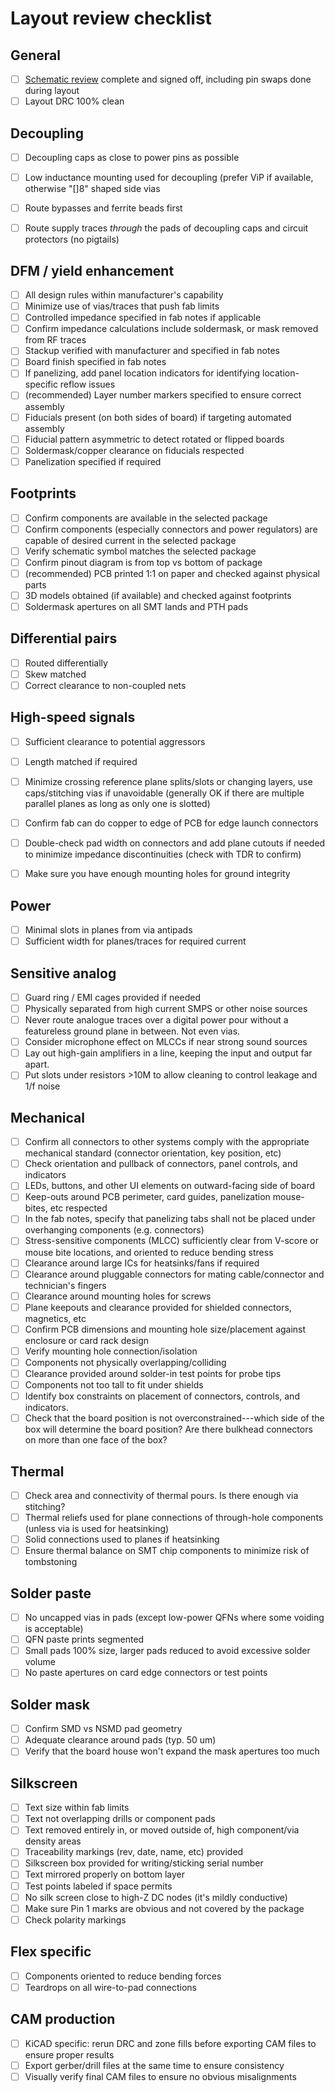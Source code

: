 # Layout review checklist

## General

* [ ] [Schematic review](schematic-checklist.md) complete and signed off, including pin swaps done during layout
* [ ] Layout DRC 100% clean

## Decoupling

* [ ] Decoupling caps as close to power pins as possible
* [ ] Low inductance mounting used for decoupling (prefer ViP if available, otherwise "[]8" shaped side vias
* [ ] Route bypasses and ferrite beads first
* [ ] Route supply traces _through_ the pads of decoupling caps and circuit protectors (no pigtails)


## DFM / yield enhancement

* [ ] All design rules within manufacturer's capability
* [ ] Minimize use of vias/traces that push fab limits
* [ ] Controlled impedance specified in fab notes if applicable
* [ ] Confirm impedance calculations include soldermask, or mask removed from RF traces
* [ ] Stackup verified with manufacturer and specified in fab notes
* [ ] Board finish specified in fab notes
* [ ] If panelizing, add panel location indicators for identifying location-specific reflow issues
* [ ] (recommended) Layer number markers specified to ensure correct assembly
* [ ] Fiducials present (on both sides of board) if targeting automated assembly
* [ ] Fiducial pattern asymmetric to detect rotated or flipped boards
* [ ] Soldermask/copper clearance on fiducials respected
* [ ] Panelization specified if required

## Footprints

* [ ] Confirm components are available in the selected package
* [ ] Confirm components (especially connectors and power regulators) are capable of desired current in the selected package
* [ ] Verify schematic symbol matches the selected package
* [ ] Confirm pinout diagram is from top vs bottom of package
* [ ] (recommended) PCB printed 1:1 on paper and checked against physical parts
* [ ] 3D models obtained (if available) and checked against footprints
* [ ] Soldermask apertures on all SMT lands and PTH pads

## Differential pairs
* [ ] Routed differentially
* [ ] Skew matched
* [ ] Correct clearance to non-coupled nets

## High-speed signals

* [ ] Sufficient clearance to potential aggressors
* [ ] Length matched if required
* [ ] Minimize crossing reference plane splits/slots or changing layers, use
caps/stitching vias if unavoidable (generally OK if there are multiple parallel
planes as long as only one is slotted)
* [ ] Confirm fab can do copper to edge of PCB for edge launch connectors
* [ ] Double-check pad width on connectors and add plane cutouts if needed to minimize impedance discontinuities (check with TDR to confirm)
* [ ] Make sure you have enough mounting holes for ground integrity


## Power
* [ ] Minimal slots in planes from via antipads
* [ ] Sufficient width for planes/traces for required current

## Sensitive analog
* [ ] Guard ring / EMI cages provided if needed
* [ ] Physically separated from high current SMPS or other noise sources
* [ ] Never route analogue traces over a digital power pour without a featureless ground plane in between.  Not even vias.
* [ ] Consider microphone effect on MLCCs if
near strong sound sources
* [ ] Lay out high-gain amplifiers in a line, keeping the input and output far apart.
* [ ] Put slots under resistors >10M to allow cleaning to control leakage and 1/f noise

## Mechanical
* [ ] Confirm all connectors to other systems comply with the appropriate mechanical standard (connector orientation, key position, etc)
* [ ] Check orientation and pullback of connectors, panel controls, and indicators
* [ ] LEDs, buttons, and other UI elements on outward-facing side of board
* [ ] Keep-outs around PCB perimeter, card guides, panelization mouse-bites, etc respected
* [ ] In the fab notes, specify that panelizing tabs shall not be placed under overhanging components (e.g. connectors)
* [ ] Stress-sensitive components (MLCC) sufficiently clear from V-score or mouse bite locations, and oriented to reduce
bending stress
* [ ] Clearance around large ICs for heatsinks/fans if required
* [ ] Clearance around pluggable connectors for mating cable/connector and technician's fingers
* [ ] Clearance around mounting holes for screws
* [ ] Plane keepouts and clearance provided for shielded connectors, magnetics, etc
* [ ] Confirm PCB dimensions and mounting hole size/placement against enclosure or card rack design
* [ ] Verify mounting hole connection/isolation
* [ ] Components not physically overlapping/colliding
* [ ] Clearance provided around solder-in test points for probe tips
* [ ] Components not too tall to fit under shields
* [ ] Identify box constraints on placement of connectors, controls, and indicators.
* [ ] Check that the board position is not overconstrained---which side of the box will determine the board position? Are there bulkhead connectors on more than one face of the box?

## Thermal

* [ ] Check area and connectivity of thermal pours.  Is there enough via stitching?
* [ ] Thermal reliefs used for plane connections of through-hole components (unless via is used for heatsinking)
* [ ] Solid connections used to planes if heatsinking
* [ ] Ensure thermal balance on SMT chip components to minimize risk of tombstoning

## Solder paste

* [ ] No uncapped vias in pads (except low-power QFNs where some voiding is acceptable)
* [ ] QFN paste prints segmented
* [ ] Small pads 100% size, larger pads reduced to avoid excessive solder volume
* [ ] No paste apertures on card edge connectors or test points

## Solder mask

* [ ] Confirm SMD vs NSMD pad geometry
* [ ] Adequate clearance around pads (typ. 50 um)
* [ ] Verify that the board house won't expand the mask apertures too much

## Silkscreen

* [ ] Text size within fab limits
* [ ] Text not overlapping drills or component pads
* [ ] Text removed entirely in, or moved outside of, high component/via density areas
* [ ] Traceability markings (rev, date, name, etc) provided
* [ ] Silkscreen box provided for writing/sticking serial number
* [ ] Text mirrored properly on bottom layer
* [ ] Test points labeled if space permits
* [ ] No silk screen close to high-Z DC nodes (it's mildly conductive)
* [ ] Make sure Pin 1 marks are obvious and not covered by the package
* [ ] Check polarity markings

## Flex specific
* [ ] Components oriented to reduce bending forces
* [ ] Teardrops on all wire-to-pad connections

## CAM production
* [ ] KiCAD specific: rerun DRC and zone fills before exporting CAM files to ensure proper results
* [ ] Export gerber/drill files at the same time to ensure consistency
* [ ] Visually verify final CAM files to ensure no obvious misalignments
